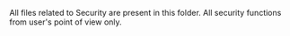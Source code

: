 All files related to Security are present in this folder. All security functions from user's point of view only.
